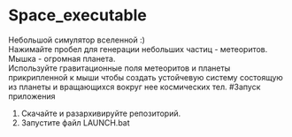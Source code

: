# Space_executable
Небольшой симулятор вселенной :) <br>
Нажимайте пробел для генерации небольших частиц - метеоритов. Мышка - огромная планета. <br>Используйте гравитационные поля метеоритов и планеты прикрипленной к мыши чтобы создать устойчевую систему состоящую из планеты и вращающихся вокруг нее космических тел.
#Запуск приложения
1. Скачайте и разархивируйте репозиторий.
2. Запустите файл LAUNCH.bat
